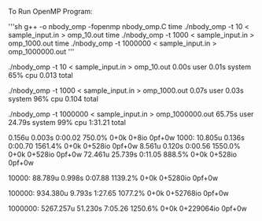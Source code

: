 To Run OpenMP Program: 

'''sh
g++ -o nbody_omp -fopenmp nbody_omp.C
time ./nbody_omp -t 10 < sample_input.in > omp_10.out
time ./nbody_omp -t 1000 < sample_input.in > omp_1000.out
time ./nbody_omp -t 1000000 < sample_input.in > omp_1000000.out
'''


./nbody_omp -t 10 < sample_input.in > omp_10.out  0.00s user 0.01s system 65% cpu 0.013 total

./nbody_omp -t 1000 < sample_input.in > omp_1000.out  0.07s user 0.03s system 96% cpu 0.104 total

./nbody_omp -t 1000000 < sample_input.in > omp_1000000.out  65.75s user 24.79s system 99% cpu 1:31.21 total



0.156u 0.003s 0:00.02 750.0%    0+0k 0+8io 0pf+0w
1000:
10.805u 0.136s 0:00.70 1561.4%    0+0k 0+528io 0pf+0w
8.561u 0.120s 0:00.56 1550.0%    0+0k 0+528io 0pf+0w
72.461u 25.739s 0:11.05 888.5%    0+0k 0+528io 0pf+0w

10000:
88.789u 0.998s 0:07.88 1139.2%    0+0k 0+5280io 0pf+0w

100000:
934.380u 9.793s 1:27.65 1077.2%    0+0k 0+52768io 0pf+0w

1000000: 
5267.257u 51.230s 7:05.26 1250.6%    0+0k 0+229064io 0pf+0w
